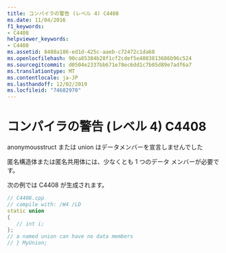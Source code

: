 ```yaml
---
title: コンパイラの警告 (レベル 4) C4408
ms.date: 11/04/2016
f1_keywords:
- C4408
helpviewer_keywords:
- C4408
ms.assetid: 8488a186-ed1d-425c-aaeb-c72472c1da68
ms.openlocfilehash: 90ca85384b28f1cf2cdef5e4083813686b96c524
ms.sourcegitcommit: d0504e2337bb671e78ec6dd1c7b05d89e7adf6a7
ms.translationtype: MT
ms.contentlocale: ja-JP
ms.lasthandoff: 12/02/2019
ms.locfileid: "74682970"
---
```

# <a name="compiler-warning-level-4-c4408"></a>コンパイラの警告 (レベル 4) C4408

anonymousstruct または union はデータメンバーを宣言しませんでした

匿名構造体または匿名共用体には、少なくとも 1 つのデータ メンバーが必要です。

次の例では C4408 が生成されます。

```cpp
// C4408.cpp
// compile with: /W4 /LD
static union
{
   // int i;
};
// a named union can have no data members
// } MyUnion;
```